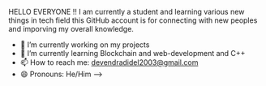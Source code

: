 HELLO EVERYONE !!
I am currently a student and learning various new things in tech field 
this GitHub account is for connecting with new peoples and imporving my overall knowledge.

- 🔭 I’m currently working on my projects
- 🌱 I’m currently learning Blockchain and web-development and C++
- 📫 How to reach me: devendradidel2003@gmail.com
- 😄 Pronouns: He/Him
-->

